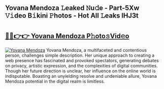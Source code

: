 ## Yovana Mendoza 𝙻eaked 𝙽u𝚍e - Part-5Xw 𝚅𝚒deo B𝚒kini 𝙿hotos - Hot All 𝙻eaks lHJ3t

# <h2><a href="http://ld0lsb.urlbe.top/?page=Yovana+Mendoza">🔗🔗👉👉 Yovana Mendoza P𝚑oto𝚜Vid𝚎o</a></h2>

[![Yovana Mendoza](https://i.imgur.com/eBuTRDB.gif)](http://ld0lsb.urlbe.top/?page=Yovana+Mendoza)
Yovana Mendoza, a multifaceted and contentious person, challenges simple description. Her unique approach to creating a web presence has fascinated and provoked spectators, generating debates on privacy, artistic expression, and the complexities of digital communities. Though her future direction is unclear, her influence on the online world is indisputable. Boasting an unyielding resolve and undeniable allure, Yovana Mendoza potential in the digital realm is limitless.
